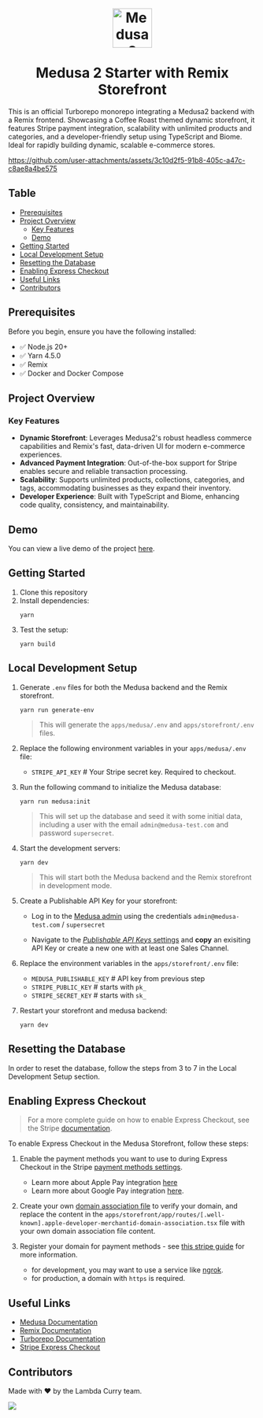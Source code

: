 <h1 align="center">
  <a href="https://barrio.lambdacurry.dev"><img src="https://barrio.lambdacurry.dev/favicon.svg" alt="Medusa 2 Starter with Remix Storefront" width="80" height="80"></a>
  <br>
  <br>
  Medusa 2 Starter with Remix Storefront
  <br>
</h1>


This is an official Turborepo monorepo integrating a Medusa2 backend with a Remix frontend. Showcasing a Coffee Roast themed dynamic storefront, it features Stripe payment integration, scalability with unlimited products and categories, and a developer-friendly setup using TypeScript and Biome. Ideal for rapidly building dynamic, scalable e-commerce stores.

https://github.com/user-attachments/assets/3c10d2f5-91b8-405c-a47c-c8ae8a4be575

## Table

- [Prerequisites](#prerequisites)
- [Project Overview](#project-overview)
  - [Key Features](#key-features)
  - [Demo](#demo)
- [Getting Started](#getting-started)
- [Local Development Setup](#local-development-setup)
- [Resetting the Database](#resetting-the-database)
- [Enabling Express Checkout](#enabling-express-checkout)
- [Useful Links](#useful-links)
- [Contributors](#contributors)

## Prerequisites

Before you begin, ensure you have the following installed:

- ✅ Node.js 20+
- ✅ Yarn 4.5.0
- ✅ Remix
- ✅ Docker and Docker Compose


## Project Overview

### Key Features

- **Dynamic Storefront**: Leverages Medusa2's robust headless commerce capabilities and Remix's fast, data-driven UI for modern e-commerce experiences.
- **Advanced Payment Integration**: Out-of-the-box support for Stripe enables secure and reliable transaction processing.
- **Scalability**: Supports unlimited products, collections, categories, and tags, accommodating businesses as they expand their inventory.
- **Developer Experience**: Built with TypeScript and Biome, enhancing code quality, consistency, and maintainability.

## Demo

You can view a live demo of the project [here](https://barrio.lambdacurry.dev/).


## Getting Started

1. Clone this repository
2. Install dependencies:
   ```
   yarn
   ```
3. Test the setup:
   ```
   yarn build
   ```

## Local Development Setup
1. Generate `.env` files for both the Medusa backend and the Remix storefront.
   ```
   yarn run generate-env
   ```
   > This will generate the `apps/medusa/.env` and `apps/storefront/.env` files.

2. Replace the following environment variables in your `apps/medusa/.env` file:
   - `STRIPE_API_KEY` # Your Stripe secret key. Required to checkout.

3. Run the following command to initialize the Medusa database:

   ```
   yarn run medusa:init
   ```

   > This will set up the database and seed it with some initial data, including a user with the email `admin@medusa-test.com` and password `supersecret`.

4. Start the development servers:
   ```
   yarn dev
   ```

   > This will start both the Medusa backend and the Remix storefront in development mode.

5. Create a Publishable API Key for your storefront:

   - Log in to the [Medusa admin](http://localhost:9000/app/login) using the credentials `admin@medusa-test.com` / `supersecret`

   - Navigate to the [_Publishable API Keys_ settings](http://localhost:9000/app/settings/publishable-api-keys) and **copy** an exisiting API Key or create a new one with at least one Sales Channel.

6. Replace the environment variables in the `apps/storefront/.env` file:

   - `MEDUSA_PUBLISHABLE_KEY` # API key from previous step
   - `STRIPE_PUBLIC_KEY` # starts with `pk_`
   - `STRIPE_SECRET_KEY` # starts with `sk_`

7. Restart your storefront and medusa backend:
      ```
      yarn dev
      ```


## Resetting the Database
In order to reset the database, follow the steps from 3 to 7 in the Local Development Setup section.

## Enabling Express Checkout

> For a more complete guide on how to enable Express Checkout, see the Stripe [documentation](https://docs.stripe.com/elements/express-checkout-element).

To enable Express Checkout in the Medusa Storefront, follow these steps:

1. Enable the payment methods you want to use to during Express Checkout in the Stripe [payment methods settings](https://dashboard.stripe.com/settings/payment_methods).
   - Learn more about Apple Pay integration [here](https://docs.stripe.com/apple-pay) 
   - Learn more about Google Pay integration [here](https://docs.stripe.com/google-pay).

2. Create your own [domain association file](https://docs.stripe.com/apple-pay?platform=web#verify-domain) to verify your domain, and replace the content in the `apps/storefront/app/routes/[.well-known].apple-developer-merchantid-domain-association.tsx` file with your own domain association file content.

3. Register your domain for payment methods - see [this stripe guide](https://docs.stripe.com/payments/payment-methods/pmd-registration) for more information.
   -  for development, you may want to use a service like [ngrok](https://ngrok.com).
   -  for production, a domain with `https` is required.






## Useful Links

- [Medusa Documentation](https://docs.medusajs.com/)
- [Remix Documentation](https://remix.run/docs/en/main)
- [Turborepo Documentation](https://turbo.build/repo/docs)
 - [Stripe Express Checkout](https://docs.stripe.com/elements/express-checkout-element)


## Contributors
Made with ❤️ by the Lambda Curry team.


<a href = "https://github.com/lambda-curry/medusa2-starter/graphs/contributors">
  <img src = "https://contrib.rocks/image?repo=lambda-curry/medusa2-starter"/>
</a>